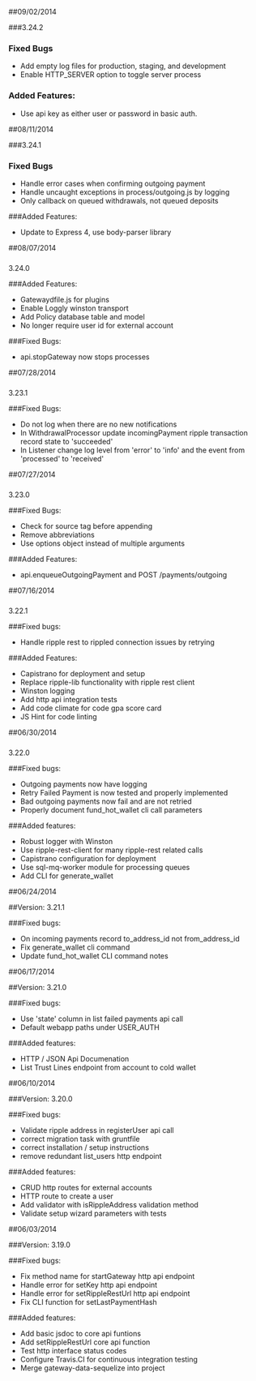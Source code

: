 ##09/02/2014

###3.24.2

### Fixed Bugs
- Add empty log files for production, staging, and development
- Enable HTTP_SERVER option to toggle server process

### Added Features:
- Use api key as either user or password in basic auth.

##08/11/2014

###3.24.1

### Fixed Bugs
- Handle error cases when confirming outgoing payment
- Handle uncaught exceptions in process/outgoing.js by logging
- Only callback on queued withdrawals, not queued deposits

###Added Features:
- Update to Express 4, use body-parser library

##08/07/2014

###
3.24.0

###Added Features:
- Gatewaydfile.js for plugins
- Enable Loggly winston transport
- Add Policy database table and model
- No longer require user id for external account

###Fixed Bugs:
- api.stopGateway now stops processes

##07/28/2014

###
3.23.1

###Fixed Bugs:
- Do not log when there are no new notifications
- In WithdrawalProcessor update incomingPayment ripple transaction
  record state to 'succeeded'
- In Listener change log level from 'error' to 'info' and the event
  from 'processed' to 'received'

##07/27/2014

###
3.23.0

###Fixed Bugs:
- Check for source tag before appending
- Remove abbreviations
- Use options object instead of multiple arguments

###Added Features:
- api.enqueueOutgoingPayment and POST /payments/outgoing


##07/16/2014

###
3.22.1

###Fixed bugs:
- Handle ripple rest to rippled connection issues by retrying

###Added Features:
- Capistrano for deployment and setup
- Replace ripple-lib functionality with ripple rest client
- Winston logging
- Add http api integration tests
- Add code climate for code gpa score card
- JS Hint for code linting

##06/30/2014

###
3.22.0

###Fixed bugs:
- Outgoing payments now have logging
- Retry Failed Payment is now tested and properly implemented
- Bad outgoing payments now fail and are not retried
- Properly document fund_hot_wallet cli call parameters

###Added features:
- Robust logger with Winston
- Use ripple-rest-client for many ripple-rest related calls
- Capistrano configuration for deployment
- Use sql-mq-worker module for processing queues
- Add CLI for generate_wallet

##06/24/2014

##Version:
3.21.1

###Fixed bugs:
- On incoming payments record to_address_id not from_address_id
- Fix generate_wallet cli command
- Update fund_hot_wallet CLI command notes

##06/17/2014

##Version:
3.21.0

###Fixed bugs:
- Use 'state' column in list failed payments api call
- Default webapp paths under USER_AUTH

###Added features:
- HTTP / JSON Api Documenation
- List Trust Lines endpoint from account to cold wallet

##06/10/2014

###Version:
3.20.0

###Fixed bugs:
- Validate ripple address in registerUser api call
- correct migration task with gruntfile
- correct installation / setup instructions
- remove redundant list_users http endpoint

###Added features:
- CRUD http routes for external accounts
- HTTP route to create a user
- Add validator with isRippleAddress validation method
- Validate setup wizard parameters with tests

##06/03/2014

###Version: 
3.19.0

###Fixed bugs:
- Fix method name for startGateway http api endpoint
- Handle error for setKey http api endpoint
- Handle error for setRippleRestUrl http api endpoint
- Fix CLI function for setLastPaymentHash

###Added features:
- Add basic jsdoc to core api funtions
- Add setRippleRestUrl core api function
- Test http interface status codes
- Configure Travis.CI for continuous integration testing
- Merge gateway-data-sequelize into project

